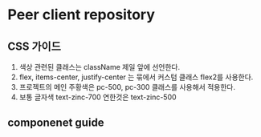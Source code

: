 <h1>Peer client repository</h1>

## CSS 가이드

1. 색상 관련된 클래스는 className 제일 앞에 선언한다.
2. flex, items-center, justify-center 는 묶에서 커스텀 클래스 flex2를 사용한다.
3. 프로젝트의 메인 주황색은 pc-500, pc-300 클래스를 사용해서 적용한다.
4. 보통 글자색 text-zinc-700 연한것은 text-zinc-500

## componenet guide
